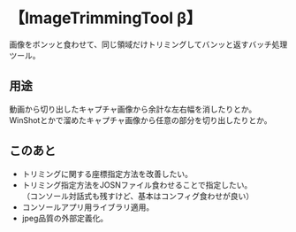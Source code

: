 # 【ImageTrimmingTool β】

画像をボンッと食わせて、同じ領域だけトリミングしてバンッと返すバッチ処理ツール。

## 用途

動画から切り出したキャプチャ画像から余計な左右幅を消したりとか。  
WinShotとかで溜めたキャプチャ画像から任意の部分を切り出したりとか。

## このあと

- トリミングに関する座標指定方法を改善したい。
- トリミング指定方法をJOSNファイル食わせることで指定したい。  
（コンソール対話式も残すけど、基本はコンフィグ食わせが良い）
- コンソールアプリ用ライブラリ適用。
- jpeg品質の外部定義化。
